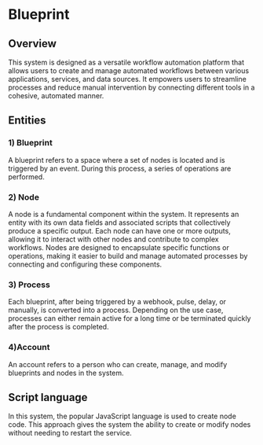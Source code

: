 # Blueprint
## Overview
This system is designed as a versatile workflow automation platform that allows users to create and manage automated workflows between various applications, services, and data sources. It empowers users to streamline processes and reduce manual intervention by connecting different tools in a cohesive, automated manner.

## Entities
### 1) Blueprint
A blueprint refers to a space where a set of nodes is located and is triggered by an event. During this process, a series of operations are performed. 
### 2) Node
A node is a fundamental component within the system. It represents an entity with its own data fields and associated scripts that collectively produce a specific output. Each node can have one or more outputs, allowing it to interact with other nodes and contribute to complex workflows. Nodes are designed to encapsulate specific functions or operations, making it easier to build and manage automated processes by connecting and configuring these components.
### 3) Process
Each blueprint, after being triggered by a webhook, pulse, delay, or manually, is converted into a process. Depending on the use case, processes can either remain active for a long time or be terminated quickly after the process is completed.
### 4)Account 
An account refers to a person who can create, manage, and modify blueprints and nodes in the system.

## Script language
In this system, the popular JavaScript language is used to create node code. This approach gives the system the ability to create or modify nodes without needing to restart the service.
